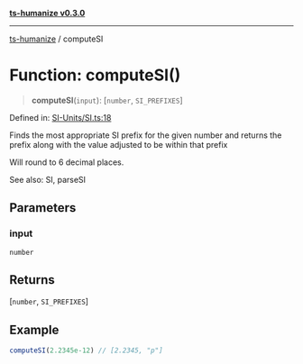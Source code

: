 [**ts-humanize v0.3.0**](../README.md)

***

[ts-humanize](../README.md) / computeSI

# Function: computeSI()

> **computeSI**(`input`): \[`number`, `SI_PREFIXES`\]

Defined in: [SI-Units/SI.ts:18](https://github.com/Shiv-SB/ts-humanize/blob/9bcd5691bb2e0fd42cdb53f92863e87ba5754d6e/src/SI-Units/SI.ts#L18)

Finds the most appropriate SI prefix for the given number
and returns the prefix along with the value adjusted to be within
that prefix

Will round to 6 decimal places.

See also: SI, parseSI

## Parameters

### input

`number`

## Returns

\[`number`, `SI_PREFIXES`\]

## Example

```ts
computeSI(2.2345e-12) // [2.2345, "p"]
```
